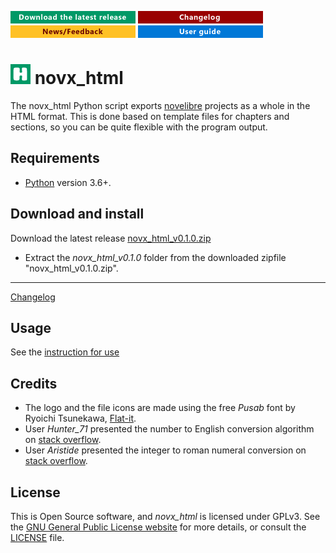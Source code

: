 [![Download the latest release](docs/img/download-button.png)](https://raw.githubusercontent.com/peter88213/novx_html/main/dist/novx_html_v0.1.0.pyzw)
[![Changelog](docs/img/changelog-button.png)](docs/changelog.md)
[![News/Feedback](docs/img/news-button.png)](https://github.com/peter88213/novelibre/discussions)
[![User guide](docs/img/help-button.png)](docs/usage.md)


# ![H](src/icons/hLogo32.png) novx_html

The novx_html Python script exports [novelibre](https://github.com/peter88213/novelibre/) projects as a whole in the HTML format.
This is done based on template files for chapters and sections, so you can be quite flexible with the program output. 


## Requirements

- [Python](https://www.python.org/) version 3.6+.

## Download and install


Download the latest release [novx_html_v0.1.0.zip](https://github.com/peter88213/novx_html/raw/main/dist/novx_html_v0.1.0.zip)

- Extract the *novx_html_v0.1.0* folder from the downloaded zipfile "novx_html_v0.1.0.zip".

---

[Changelog](docs/changelog.md)

## Usage

See the [instruction for use](docs/usage.md)

## Credits

- The logo and the file icons are made using the free *Pusab* font by Ryoichi Tsunekawa, [Flat-it](http://flat-it.com/).
- User *Hunter_71* presented the number to English conversion algorithm on [stack overflow](https://stackoverflow.com/a/51849443).
- User *Aristide* presented the integer to roman numeral conversion on [stack overflow](https://stackoverflow.com/a/47713392).

## License

This is Open Source software, and *novx_html* is licensed under GPLv3. See the
[GNU General Public License website](https://www.gnu.org/licenses/gpl-3.0.en.html) for more
details, or consult the [LICENSE](https://github.com/peter88213/novx_html/blob/main/LICENSE) file.
